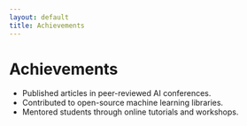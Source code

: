 ```yaml
---
layout: default
title: Achievements
---
```


# Achievements

- Published articles in peer-reviewed AI conferences.
- Contributed to open-source machine learning libraries.
- Mentored students through online tutorials and workshops.
